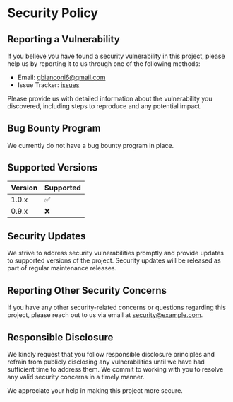 # Security Policy

## Reporting a Vulnerability

If you believe you have found a security vulnerability in this project, please help us by reporting it to us through one of the following methods:

- Email: [gbianconi6@gmail.com](mailto:gbianconi6@gmail.com)
- Issue Tracker: [issues](https://github.com/Giuseppe-Bianc/qbRayTracepm/issues)

Please provide us with detailed information about the vulnerability you discovered, including steps to reproduce and any potential impact.

## Bug Bounty Program

We currently do not have a bug bounty program in place.

## Supported Versions

| Version | Supported          |
| ------- | ------------------ |
| 1.0.x   | :white_check_mark: |
| 0.9.x   | :x:                |

## Security Updates

We strive to address security vulnerabilities promptly and provide updates to supported versions of the project. Security updates will be released as part of regular maintenance releases.

## Reporting Other Security Concerns

If you have any other security-related concerns or questions regarding this project, please reach out to us via email at [security@example.com](mailto:security@example.com).

## Responsible Disclosure

We kindly request that you follow responsible disclosure principles and refrain from publicly disclosing any vulnerabilities until we have had sufficient time to address them. We commit to working with you to resolve any valid security concerns in a timely manner.

We appreciate your help in making this project more secure.
